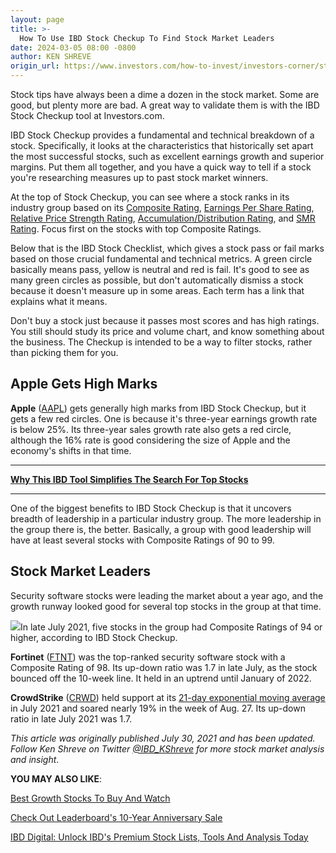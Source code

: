 ```yaml
---
layout: page
title: >-
  How To Use IBD Stock Checkup To Find Stock Market Leaders
date: 2024-03-05 08:00 -0800
author: KEN SHREVE
origin_url: https://www.investors.com/how-to-invest/investors-corner/stock-market-leaders-arent-hard-to-find-with-ibd-stock-checkup-tool/
---
```


Stock tips have always been a dime a dozen in the stock market. Some are good, but plenty more are bad. A great way to validate them is with the IBD Stock Checkup tool at Investors.com.

IBD Stock Checkup provides a fundamental and technical breakdown of a stock. Specifically, it looks at the characteristics that historically set apart the most successful stocks, such as excellent earnings growth and superior margins. Put them all together, and you have a quick way to tell if a stock you're researching measures up to past stock market winners.

At the top of Stock Checkup, you can see where a stock ranks in its industry group based on its [Composite Rating](https://www.investors.com/how-to-invest/investors-corner/how-to-research-growth-stocks/), [Earnings Per Share Rating](https://www.investors.com/how-to-invest/investors-corner/eps-rating-is-key-to-picking-great-stocks/), [Relative Price Strength Rating](https://www.investors.com/how-to-invest/investors-corner/relative-strength-rating-stock-chart-analysis-helps-pick-outstanding-growth-stocks/), [Accumulation/Distribution Rating](https://www.investors.com/how-to-invest/investors-corner/coronavirus-stock-market-crash-new-stock-market-leaders/), and [SMR Rating](https://www.investors.com/how-to-invest/investors-corner/how-to-find-top-stocks-2/). Focus first on the stocks with top Composite Ratings.

Below that is the IBD Stock Checklist, which gives a stock pass or fail marks based on those crucial fundamental and technical metrics. A green circle basically means pass, yellow is neutral and red is fail. It's good to see as many green circles as possible, but don't automatically dismiss a stock because it doesn't measure up in some areas. Each term has a link that explains what it means.

Don't buy a stock just because it passes most scores and has high ratings. You still should study its price and volume chart, and know something about the business. The Checkup is intended to be a way to filter stocks, rather than picking them for you.

## Apple Gets High Marks

**Apple** ([AAPL](https://research.investors.com/quote.aspx?symbol=AAPL)) gets generally high marks from IBD Stock Checkup, but it gets a few red circles. One is because it's three-year earnings growth rate is below 25%. Its three-year sales growth rate also gets a red circle, although the 16% rate is good considering the size of Apple and the economy's shifts in that time.

---

**[Why This IBD Tool Simplifies The Search For Top Stocks](https://www.investors.com/how-to-invest/investors-corner/how-to-research-growth-stocks/)**

---

One of the biggest benefits to IBD Stock Checkup is that it uncovers breadth of leadership in a particular industry group. The more leadership in the group there is, the better. Basically, a group with good leadership will have at least several stocks with Composite Ratings of 90 to 99.

## Stock Market Leaders

Security software stocks were leading the market about a year ago, and the growth runway looked good for several top stocks in the group at that time.

![](https://www.investors.com/wp-content/uploads/2021/07/wICtbl080221.jpg)In late July 2021, five stocks in the group had Composite Ratings of 94 or higher, according to IBD Stock Checkup.

**Fortinet** ([FTNT](https://research.investors.com/quote.aspx?symbol=FTNT)) was the top-ranked security software stock with a Composite Rating of 98. Its up-down ratio was 1.7 in late July, as the stock bounced off the 10-week line. It held in an uptrend until January of 2022.

**CrowdStrike** ([CRWD](https://research.investors.com/quote.aspx?symbol=CRWD)) held support at its [21-day exponential moving average](https://www.investors.com/how-to-invest/investors-corner/what-is-the-21-day-exponential-moving-average/) in July 2021 and soared nearly 19% in the week of Aug. 27. Its up-down ratio in late July 2021 was 1.7.

_This article was originally published July 30, 2021 and has been updated. Follow Ken Shreve on Twitter [@IBD_KShreve](https://www.twitter.com/IBD_KShreve) for more stock market analysis and insight_.

**YOU MAY ALSO LIKE**:

[Best Growth Stocks To Buy And Watch](https://www.investors.com/stock-lists/best-growth-stocks-buy-watch-ibd-stock-lists/)

[Check Out Leaderboard's 10-Year Anniversary Sale](https://get.investors.com/leaderboard/leaderboard-10-year/)

[IBD Digital: Unlock IBD's Premium Stock Lists, Tools And Analysis Today](https://www.investors.com/product/ibd-digital/?artProdLink=IBD_Digital)
